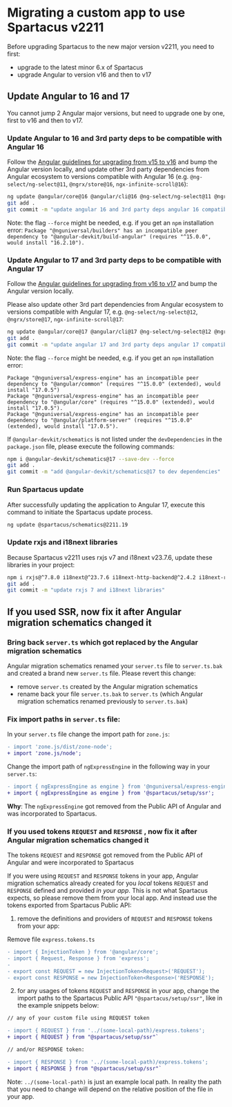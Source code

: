 # Migrating a custom app to use Spartacus v2211

Before upgrading Spartacus to the new major version v2211, you need to first:
- upgrade to the latest minor 6.x of Spartacus
- upgrade Angular to version v16 and then to v17

## Update Angular to 16 and 17

You cannot jump 2 Angular major versions, but need to upgrade one by one, first to v16 and then to v17.

### Update Angular to 16 and 3rd party deps to be compatible with Angular 16

Follow the [Angular guidelines for upgrading from v15 to v16](https://update.angular.io/?l=3&v=15.0-16.0) and bump the Angular version locally, and update other 3rd party dependencies from Angular ecosystem  to versions compatible with Angular 16 (e.g. `@ng-select/ng-select@11`, `@ngrx/store@16`, `ngx-infinite-scroll@16`):

```bash
ng update @angular/core@16 @angular/cli@16 @ng-select/ng-select@11 @ngrx/store@16 ngx-infinite-scroll@16  --force
git add .
git commit -m "update angular 16 and 3rd party deps angular 16 compatible"
```

Note: the flag `--force` might be needed, e.g. if you get an `npm` installation error: `Package "@nguniversal/builders" has an incompatible peer dependency to "@angular-devkit/build-angular" (requires "^15.0.0", would install "16.2.10").`

### Update Angular to 17 and 3rd party deps to be compatible with Angular 17

Follow the [Angular guidelines for upgrading from v16 to v17](https://update.angular.io/?l=3&v=16.0-17.0) and bump the Angular version locally. 

Please also update other 3rd part dependencies from Angular ecosystem to versions compatible with Angular 17, e.g. `@ng-select/ng-select@12`, `@ngrx/store@17`, `ngx-infinite-scroll@17`:

```bash
ng update @angular/core@17 @angular/cli@17 @ng-select/ng-select@12 @ngrx/store@17 ngx-infinite-scroll@17 --force
git add .
git commit -m "update angular 17 and 3rd party deps angular 17 compatible"
```

Note: the flag `--force` might be needed, e.g. if you get an `npm` installation error: 
```error
Package "@nguniversal/express-engine" has an incompatible peer dependency to "@angular/common" (requires "^15.0.0" (extended), would install "17.0.5")
Package "@nguniversal/express-engine" has an incompatible peer dependency to "@angular/core" (requires "^15.0.0" (extended), would install "17.0.5").
Package "@nguniversal/express-engine" has an incompatible peer dependency to "@angular/platform-server" (requires "^15.0.0" (extended), would install "17.0.5").
```

If `@angular-devkit/schematics` is not listed under the `devDependencies` in the `package.json` file, please execute the following commands:
```bash
npm i @angular-devkit/schematics@17 --save-dev --force
git add .
git commit -m "add @angular-devkit/schematics@17 to dev dependencies"
```

### Run Spartacus update

After successfully updating the application to Angular 17, execute this command to initiate the Spartacus update process.

```bash
ng update @spartacus/schematics@2211.19
```

### Update rxjs and i18next libraries

Because Spartacus v2211 uses rxjs v7 and i18next v23.7.6, update these libraries in your project:

```bash
npm i rxjs@^7.8.0 i18next@^23.7.6 i18next-http-backend@^2.4.2 i18next-resources-to-backend@^1.2.0
git add .
git commit -m "update rxjs 7 and i18next libraries"
```

## If you used SSR, now fix it after Angular migration schematics changed it

### Bring back `server.ts` which got replaced by the Angular migration schematics

Angular migration schematics renamed your `server.ts` file to `server.ts.bak` and created a brand new `server.ts` file. Please revert this change:

- remove `server.ts` created by the Angular migration schematics
- rename back your file `server.ts.bak` to `server.ts` (which Angular migration schematics renamed previously to `server.ts.bak`)

### Fix import paths in `server.ts` file:
In your `server.ts` file change the import path for `zone.js`:
```diff
- import 'zone.js/dist/zone-node';
+ import 'zone.js/node';
```

Change the import path of `ngExpressEngine` in the following way in your `server.ts`:
```diff
- import { ngExpressEngine as engine } from '@nguniversal/express-engine';
+ import { ngExpressEngine as engine } from '@spartacus/setup/ssr';
```

**Why**: The `ngExpressEngine` got removed from the Public API of Angular and was incorporated to Spartacus.

### If you used tokens `REQUEST` and `RESPONSE` , now fix it after Angular migration schematics changed it

The tokens `REQUEST` and `RESPONSE` got removed from the Public API of Angular and were incorporated to Spartacus

If you were using `REQUEST` and `RESPONSE` tokens in your app, Angular migration schematics already created for you *local* tokens `REQUEST` and `RESPONSE` defined and provided *in your app*. This is not what Spartacus expects, so please remove them from your local app. And instead use the tokens exported from Spartacus Public API:

1. remove the definitions and providers of `REQUEST` and `RESPONSE` tokens from your app:

Remove file `express.tokens.ts`
```diff
- import { InjectionToken } from '@angular/core';
- import { Request, Response } from 'express';
- 
- export const REQUEST = new InjectionToken<Request>('REQUEST');
- export const RESPONSE = new InjectionToken<Response>('RESPONSE');
```

2. for any usages of tokens `REQUEST` and `RESPONSE` in your app, change the import paths to the Spartacus Public API  `"@spartacus/setup/ssr"`, like in the example snippets below:

```diff
// any of your custom file using REQUEST token

- import { REQUEST } from '../(some-local-path)/express.tokens';
+ import { REQUEST } from "@spartacus/setup/ssr"`

// and/or RESPONSE token:

- import { RESPONSE } from '../(some-local-path)/express.tokens';
+ import { RESPONSE } from "@spartacus/setup/ssr"`
```

Note: `../(some-local-path)` is just an example local path. In reality the path that you need to change will depend on the relative position of the file in your app.
